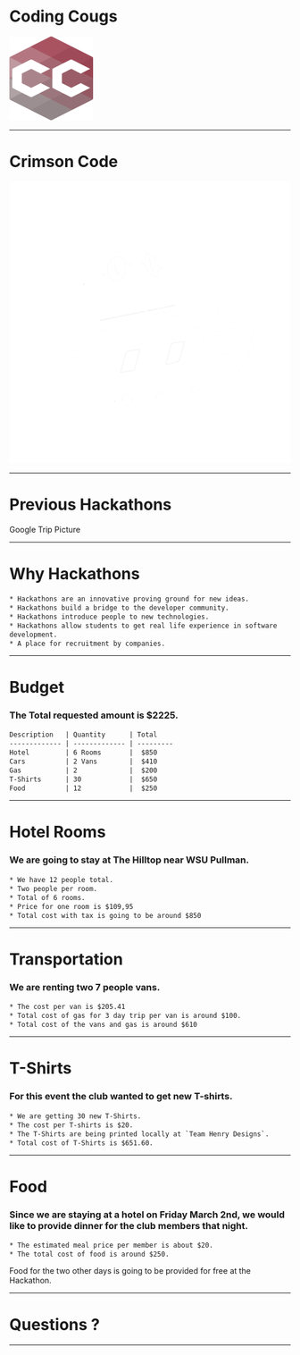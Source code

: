 <!--- .slide: data-background-video="/assets/techback.mp4" -->
# Coding Cougs
<img src="./assets/CC-logo.png" style="height:150px;width:150px;">

---

# Crimson Code
<img src="./assets/crimson-code-logo-white.png">


---
# Previous Hackathons
Google Trip Picture

---
# Why Hackathons
    * Hackathons are an innovative proving ground for new ideas.
    * Hackathons build a bridge to the developer community.
    * Hackathons introduce people to new technologies.
    * Hackathons allow students to get real life experience in software development.
    * A place for recruitment by companies.

---
# Budget
### The Total requested amount is $2225.
    Description   | Quantity      | Total
    ------------- | ------------- | ---------
    Hotel         | 6 Rooms       |  $850
    Cars          | 2 Vans        |  $410
    Gas           | 2             |  $200
    T-Shirts      | 30            |  $650
    Food          | 12            |  $250

---
# Hotel Rooms
### We are going to stay at The Hilltop near WSU Pullman.
    * We have 12 people total. 
    * Two people per room. 
    * Total of 6 rooms.
    * Price for one room is $109,95
    * Total cost with tax is going to be around $850

---
# Transportation
### We are renting two 7 people vans.
    * The cost per van is $205.41
    * Total cost of gas for 3 day trip per van is around $100.
    * Total cost of the vans and gas is around $610

---
# T-Shirts
### For this event the club wanted to get new T-shirts.
    * We are getting 30 new T-Shirts.
    * The cost per T-shirts is $20.
    * The T-Shirts are being printed locally at `Team Henry Designs`.
    * Total cost of T-Shirts is $651.60.

---
# Food
### Since we are staying at a hotel on Friday March 2nd, we would like to provide dinner for the club members that night.
    * The estimated meal price per member is about $20.
    * The total cost of food is around $250.
Food for the two other days is going to be provided for free at the Hackathon.

---
# Questions ?

---